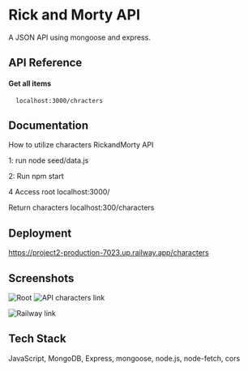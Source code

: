 
# Rick and Morty API
A JSON API using mongoose and express. 


## API Reference

#### Get all items

```http
  localhost:3000/chracters
```




## Documentation

How to utilize characters RickandMorty API

1: run node seed/data.js

2: Run npm start

4 Access root localhost:3000/

Return characters localhost:300/characters


## Deployment

https://project2-production-7023.up.railway.app/characters


## Screenshots

![Root](https://i.imgur.com/GKybZZH.png)
![API characters link](https://i.imgur.com/49rRe11.png)

![Railway link](https://i.imgur.com/iKKhlQS.png)

## Tech Stack


JavaScript, MongoDB, Express, mongoose, node.js, node-fetch, cors